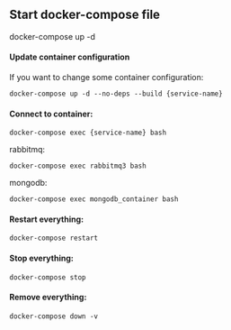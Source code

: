 ## Start docker-compose file

docker-compose up -d

#### Update container configuration

If you want to change some container configuration:

```shell
docker-compose up -d --no-deps --build {service-name}
```

#### Connect to container:

```shell
docker-compose exec {service-name} bash
```
rabbitmq:
```shell
docker-compose exec rabbitmq3 bash
```
mongodb:
```shell
docker-compose exec mongodb_container bash
```

#### Restart everything:

```shell
docker-compose restart
```

#### Stop everything:

```shell
docker-compose stop
```

#### Remove everything:

```shell
docker-compose down -v
```

